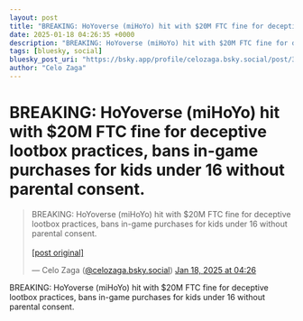 ```yaml
---
layout: post
title: "BREAKING: HoYoverse (miHoYo) hit with $20M FTC fine for deceptive lootbox practices, bans in-game purchases for kids under 16 without parental consent."
date: 2025-01-18 04:26:35 +0000
description: "BREAKING: HoYoverse (miHoYo) hit with $20M FTC fine for deceptive lootbox practices, bans in-game purchases for kids under 16 without parental consent."
tags: [bluesky, social]
bluesky_post_uri: "https://bsky.app/profile/celozaga.bsky.social/post/3lfyhpdwcz22d"
author: "Celo Zaga"
---
```


<h1 class="bluesky-post-title">BREAKING: HoYoverse (miHoYo) hit with $20M FTC fine for deceptive lootbox practices, bans in-game purchases for kids under 16 without parental consent.</h1>


<blockquote class="bluesky-embed" data-bluesky-uri="at://did:plc:lmh6rennptq77inaztnovw4b/app.bsky.feed.post/3lfyhpdwcz22d" data-bluesky-embed-color-mode="system">
<p lang="">BREAKING: HoYoverse (miHoYo) hit with $20M FTC fine for deceptive lootbox practices, bans in-game purchases for kids under 16 without parental consent.<br><br><a href="https://bsky.app/profile/celozaga.bsky.social/post/3lfyhpdwcz22d">[post original]</a></p>
&mdash; Celo Zaga (<a href="https://bsky.app/profile/did:plc:lmh6rennptq77inaztnovw4b">@celozaga.bsky.social</a>) <a href="https://bsky.app/profile/celozaga.bsky.social/post/3lfyhpdwcz22d">Jan 18, 2025 at 04:26</a>
</blockquote>
<script async src="https://embed.bsky.app/static/embed.js" charset="utf-8"></script>


<p class="bluesky-post-description">BREAKING: HoYoverse (miHoYo) hit with $20M FTC fine for deceptive lootbox practices, bans in-game purchases for kids under 16 without parental consent.</p>
